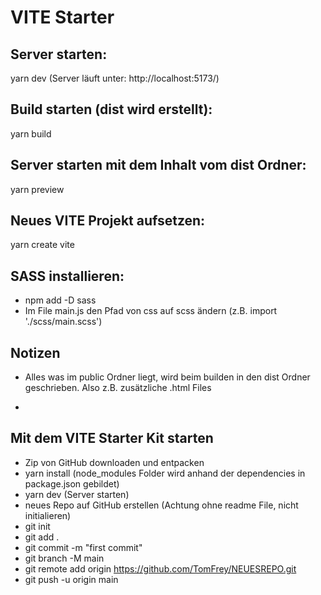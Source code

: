 # VITE Starter 


## Server starten:
yarn dev
(Server läuft unter: http://localhost:5173/)


## Build starten (dist wird erstellt):
yarn build


## Server starten mit dem Inhalt vom dist Ordner:
yarn preview 



## Neues VITE Projekt aufsetzen:
yarn create vite



## SASS installieren:
- npm add -D sass
- Im File main.js den Pfad von css auf scss ändern (z.B. import './scss/main.scss')


## Notizen
- Alles was im public Ordner liegt, wird beim builden in den dist Ordner geschrieben. 
  Also z.B. zusätzliche .html Files

- 


## Mit dem VITE Starter Kit starten
- Zip von GitHub downloaden und entpacken
- yarn install (node_modules Folder wird anhand der dependencies in package.json gebildet)
- yarn dev (Server starten)
- neues Repo auf GitHub erstellen (Achtung ohne readme File, nicht initialieren)
- git init
- git add .
- git commit -m "first commit"
- git branch -M main
- git remote add origin https://github.com/TomFrey/NEUESREPO.git
- git push -u origin main
